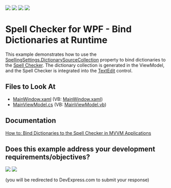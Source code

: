 <!-- default badges list -->
![](https://img.shields.io/endpoint?url=https://codecentral.devexpress.com/api/v1/VersionRange/128608133/24.1.4%2B)
[![](https://img.shields.io/badge/Open_in_DevExpress_Support_Center-FF7200?style=flat-square&logo=DevExpress&logoColor=white)](https://supportcenter.devexpress.com/ticket/details/T604129)
[![](https://img.shields.io/badge/📖_How_to_use_DevExpress_Examples-e9f6fc?style=flat-square)](https://docs.devexpress.com/GeneralInformation/403183)
[![](https://img.shields.io/badge/💬_Leave_Feedback-feecdd?style=flat-square)](#does-this-example-address-your-development-requirementsobjectives)
<!-- default badges end -->
# Spell Checker for WPF - Bind Dictionaries at Runtime

This example demonstrates how to use the [SpellingSettings.DictionarySourceCollection](https://docs.devexpress.com/WPF/DevExpress.Xpf.SpellChecker.SpellingSettings.DictionarySourceCollection) property to bind dictionaries to the [Spell Checker](https://docs.devexpress.com/WPF/DevExpress.Xpf.SpellChecker.SpellChecker). The dictionary collection is generated in the ViewModel, and the Spell Checker is integrated into the [TextEdit](https://docs.devexpress.com/WPF/DevExpress.Xpf.Editors.TextEdit) control.

<!-- default file list -->
## Files to Look At

- [MainWindow.xaml](./CS/DXSpellCheckerBindingDictionaries/MainWindow.xaml) (VB: [MainWindow.xaml](./VB/DXSpellCheckerBindingDictionaries/MainWindow.xaml))
- [MainViewModel.cs](./CS/DXSpellCheckerBindingDictionaries/ViewModel/MainViewModel.cs) (VB: [MainViewModel.vb](./VB/DXSpellCheckerBindingDictionaries/ViewModel/MainViewModel.vb))

<!-- default file list end -->

## Documentation

[How to: Bind Dictionaries to the Spell Checker in MVVM Applications](https://docs.devexpress.com/WPF/119533/controls-and-libraries/spell-checker/examples/how-to-bind-dictionaries-to-the-spell-checker-in-mvvm-applications)
<!-- feedback -->
## Does this example address your development requirements/objectives?

[<img src="https://www.devexpress.com/support/examples/i/yes-button.svg"/>](https://www.devexpress.com/support/examples/survey.xml?utm_source=github&utm_campaign=spell-checker-bind-dictionaries-in-mvvm-applications&~~~was_helpful=yes) [<img src="https://www.devexpress.com/support/examples/i/no-button.svg"/>](https://www.devexpress.com/support/examples/survey.xml?utm_source=github&utm_campaign=spell-checker-bind-dictionaries-in-mvvm-applications&~~~was_helpful=no)

(you will be redirected to DevExpress.com to submit your response)
<!-- feedback end -->
